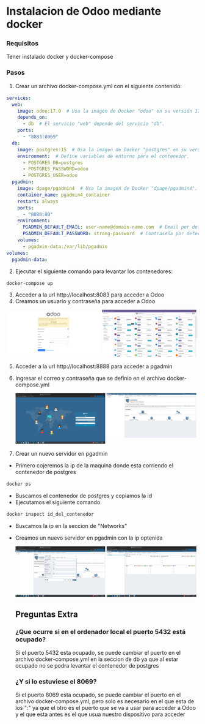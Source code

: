 # Instalacion de Odoo mediante docker

### Requisitos
Tener instalado docker y docker-compose

### Pasos
1. Crear un archivo docker-compose.yml con el siguiente contenido:
```yml
services: 
  web: 
    image: odoo:17.0  # Usa la imagen de Docker "odoo" en su versión 17.0.
    depends_on: 
      - db  # El servicio "web" depende del servicio "db".
    ports: 
      - "8083:8069" 
  db:  
    image: postgres:15  # Usa la imagen de Docker "postgres" en su versión 15.
    environment:  # Define variables de entorno para el contenedor.
      - POSTGRES_DB=postgres
      - POSTGRES_PASSWORD=odoo  
      - POSTGRES_USER=odoo  
  pgadmin:
    image: dpage/pgadmin4  # Usa la imagen de Docker "dpage/pgadmin4".
    container_name: pgadmin4_container 
    restart: always 
    ports:  
      - "8888:80" 
    environment: 
      PGADMIN_DEFAULT_EMAIL: user-name@domain-name.com  # Email por defecto para pgAdmin.
      PGADMIN_DEFAULT_PASSWORD: strong-password  # Contraseña por defecto para pgAdmin.
    volumes:  
      - pgadmin-data:/var/lib/pgadmin 
volumes:  
  pgadmin-data: 
```

2. Ejecutar el siguiente comando para levantar los contenedores:
```bash
docker-compose up
```

3. Acceder a la url http://localhost:8083 para acceder a Odoo 
4. Creamos un usuario y contraseña para acceder a Odoo
   

  <p float="left">
    <img src="IMG/image1.png" width="49%" />
    <img src="IMG/img2.png" width="49%" />
  </p>

5. Acceder a la url http://localhost:8888 para acceder a pgadmin
6. Ingresar el correo y contraseña que se definio en el archivo docker-compose.yml
   
     <p float="left">
    <img src="IMG/image3.png" width="49%" />
    <img src="IMG/image4.png" width="49%" align="top" />
  </p>

7. Crear un nuevo servidor en pgadmin

- Primero cojeremos la ip de la maquina donde esta corriendo el contenedor de postgres
```bash
docker ps
```
- Buscamos el contenedor de postgres y copiamos la id
- Ejecutamos el siguiente comando
```bash
docker inspect id_del_contenedor
```
- Buscamos la ip en la seccion de "Networks"
- Creamos un nuevo servidor en pgadmin con la ip optenida

  <p float="left">
    <img src="IMG/image22.png" width="49%" />
    <img src="IMG/image222.png" width="49%" />
  </p>

  ## Preguntas Extra
  ### ¿Que ocurre si en el ordenador local el puerto 5432 está ocupado?
  Si el puerto 5432 esta ocupado, se puede cambiar el puerto en el archivo docker-compose.yml en la seccion de db ya que al estar ocupado no se podra levantar el contenedor de postgres

  ### ¿Y si lo estuviese el 8069? 
  Si el puerto 8069 esta ocupado, se puede cambiar el puerto en el archivo docker-compose.yml, pero solo es necesario en el que esta de los ":" ya que el otro es el puerto que se va a usar para acceder a Odoo y el que esta antes es el que usua nuestro dispositivo para acceder
